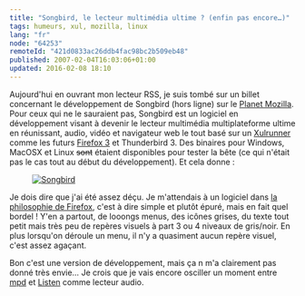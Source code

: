 ```yaml
---
title: "Songbird, le lecteur multimédia ultime ? (enfin pas encore…)"
tags: humeurs, xul, mozilla, linux
lang: "fr"
node: "64253"
remoteId: "421d0833ac26ddb4fac98bc2b509eb48"
published: 2007-02-04T16:03:06+01:00
updated: 2016-02-08 18:10
---
```


Aujourd'hui en ouvrant mon lecteur RSS, je suis tombé sur un billet concernant
le développement de Songbird (hors ligne) sur le
[Planet Mozilla](http://planet.mozilla.org/). Pour ceux qui ne le sauraient pas,
Songbird est un logiciel en développement visant
à devenir le lecteur multimédia multiplateforme ultime en réunissant, audio,
vidéo et navigateur web le tout basé sur
un [Xulrunner](http://xulfr.org/wiki/XulRunner) comme les futurs [Firefox
3](http://wiki.mozilla.org/Firefox3) et Thunderbird
3. Des
binaires pour Windows, MacOSX et Linux
~~sont~~ étaient disponibles pour tester la bête (ce qui n'était pas le cas tout au début du
développement). Et cela donne :

<figure class="object-center"><a
href="/images/songbird.png"><img loading="lazy" src="/images/660x/songbird.png" alt="Songbird"> </a></figure>

Je dois dire que j'ai été assez déçu. Je m'attendais à un logiciel dans [la
philosophie de
Firefox](http://standblog.org/blog/post/2004/11/29/93113844-eloge-de-la-simplicite),
c'est à dire simple et plutôt épuré, mais en fait quel bordel&nbsp;! Y'en a partout,
de looongs menus, des icônes grises, du texte tout petit mais très peu de
repères visuels à part 3 ou 4 niveaux de gris/noir. En plus lorsqu'on déroule un
menu, il n'y a quasiment aucun repère visuel, c'est assez agaçant.

Bon c'est une version de développement, mais ça n m'a clairement pas donné très
envie… Je crois que je vais encore osciller un moment entre
[mpd](http://pwet.fr/man/linux/commandes/mpd) et
[Listen](https://fr.wikipedia.org/wiki/Listen_%28logiciel%29) comme lecteur audio.
